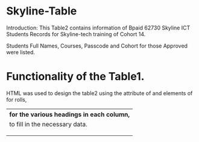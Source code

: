 # Skyline-Table
Introduction:
This Table2 contains information of Bpaid 62730 Skyline ICT Students Records for Skyline-tech training of Cohort 14.

Students Full Names, Courses, Passcode and Cohort for those Approved were listed.


# Functionality of the Table1.

HTML was used to design the table2 using the attribute of <table> and elements of <th> for the various headings in each column, <tr> for rolls, <td> to fill in the necessary data.
